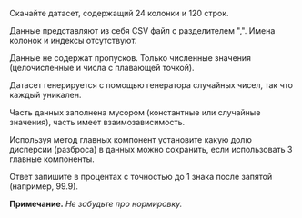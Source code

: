 Скачайте датасет, содержащий 24 колонки и 120 строк.

Данные представляют из себя CSV файл с разделителем ",". Имена колонок и индексы отсутствуют.

Данные не содержат пропусков. Только численные значения (целочисленные и числа с плавающей точкой).

Датасет генерируется с помощью генератора случайных чисел, так что каждый уникален.

Часть данных заполнена мусором (константные или случайные значения), часть имеет взаимозависимость.

Используя метод главных компонент установите какую долю дисперсии (разброса) в данных можно сохранить, если использовать 3 главные компоненты.

Ответ запишите в процентах с точностью до 1 знака после запятой (например, 99.9).

**Примечание.** _Не забудьте про нормировку._
